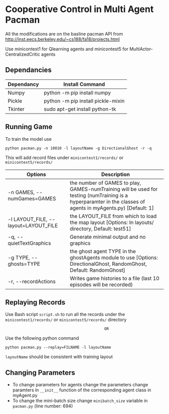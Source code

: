 # Cooperative Control in Multi Agent Pacman
All the modifications are on the basline pacman API from http://inst.eecs.berkeley.edu/~cs188/fa18/projects.html

Use minicontest1 for Qlearning agents and minicontest5 for MultiActor-CentralizedCritic agents

## Dependancies
Dependancy  | Install Command
------------- | -------------
Numpy  | python -m pip install numpy
Pickle  | python -m pip install pickle-mixin
Tkinter | sudo apt-get install python-tk

## Running Game
To train the model use

` python pacman.py -n 10010 -l layoutName -g DirectionalGhost -r -q `

This will add record files under ` minicontest1/records/ ` or ` minicontest5/records/ `

Options | Description
-------------|--------------
  -n GAMES, --numGames=GAMES | the number of GAMES to play, GAMES-numTraining will be used for testing (numTraining is a hyperparamter in the classes of agents in myAgents.py) [Default: 1]
  -l LAYOUT_FILE, --layout=LAYOUT_FILE | the LAYOUT_FILE from which to load the map layout [Options: In layouts/ directory, Default: test51]
  -q, --quietTextGraphics | Generate minimal output and no graphics
  -g TYPE, --ghosts=TYPE | the ghost agent TYPE in the ghostAgents module to use [Options: DirectionalGhost, RandomGhost, Default: RandomGhost]
  -r, --recordActions |  Writes game histories to a file (last 10 episodes will be recorded)

## Replaying Records
Use Bash script ` script.sh ` to run all the records under the ` minicontest1/records/ ` or ` minicontest5/records/ ` directory

                                                OR
                                                
Use the following python command

` python pacman.py --replay=FILNAME -l layoutName `

` layoutName ` should be consistent with training layout

## Changing Parameters
* To change parameters for agents change the parameters change paramters in ` __init__ ` function of the corresponding agent class in myAgent.py
* To change the mini-batch size change ` minibatch_size ` variable in ` pacman.py ` (line number: 694)
